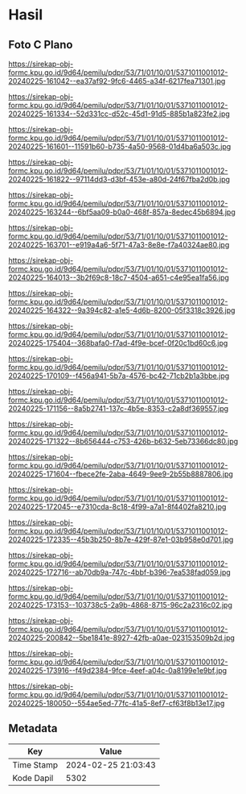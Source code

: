 # Hasil

## Foto C Plano

https://sirekap-obj-formc.kpu.go.id/9d64/pemilu/pdpr/53/71/01/10/01/5371011001012-20240225-161042--ea37af92-9fc6-4465-a34f-6217fea71301.jpg

https://sirekap-obj-formc.kpu.go.id/9d64/pemilu/pdpr/53/71/01/10/01/5371011001012-20240225-161334--52d331cc-d52c-45d1-91d5-885b1a823fe2.jpg

https://sirekap-obj-formc.kpu.go.id/9d64/pemilu/pdpr/53/71/01/10/01/5371011001012-20240225-161601--11591b60-b735-4a50-9568-01d4ba6a503c.jpg

https://sirekap-obj-formc.kpu.go.id/9d64/pemilu/pdpr/53/71/01/10/01/5371011001012-20240225-161822--97114dd3-d3bf-453e-a80d-24f67fba2d0b.jpg

https://sirekap-obj-formc.kpu.go.id/9d64/pemilu/pdpr/53/71/01/10/01/5371011001012-20240225-163244--6bf5aa09-b0a0-468f-857a-8edec45b6894.jpg

https://sirekap-obj-formc.kpu.go.id/9d64/pemilu/pdpr/53/71/01/10/01/5371011001012-20240225-163701--e919a4a6-5f71-47a3-8e8e-f7a40324ae80.jpg

https://sirekap-obj-formc.kpu.go.id/9d64/pemilu/pdpr/53/71/01/10/01/5371011001012-20240225-164013--3b2f69c8-18c7-4504-a651-c4e95ea1fa56.jpg

https://sirekap-obj-formc.kpu.go.id/9d64/pemilu/pdpr/53/71/01/10/01/5371011001012-20240225-164322--9a394c82-a1e5-4d6b-8200-05f3318c3926.jpg

https://sirekap-obj-formc.kpu.go.id/9d64/pemilu/pdpr/53/71/01/10/01/5371011001012-20240225-175404--368bafa0-f7ad-4f9e-bcef-0f20c1bd60c6.jpg

https://sirekap-obj-formc.kpu.go.id/9d64/pemilu/pdpr/53/71/01/10/01/5371011001012-20240225-170109--f456a941-5b7a-4576-bc42-71cb2b1a3bbe.jpg

https://sirekap-obj-formc.kpu.go.id/9d64/pemilu/pdpr/53/71/01/10/01/5371011001012-20240225-171156--8a5b2741-137c-4b5e-8353-c2a8df369557.jpg

https://sirekap-obj-formc.kpu.go.id/9d64/pemilu/pdpr/53/71/01/10/01/5371011001012-20240225-171322--8b656444-c753-426b-b632-5eb73366dc80.jpg

https://sirekap-obj-formc.kpu.go.id/9d64/pemilu/pdpr/53/71/01/10/01/5371011001012-20240225-171604--fbece2fe-2aba-4649-9ee9-2b55b8887806.jpg

https://sirekap-obj-formc.kpu.go.id/9d64/pemilu/pdpr/53/71/01/10/01/5371011001012-20240225-172045--e7310cda-8c18-4f99-a7a1-8f4402fa8210.jpg

https://sirekap-obj-formc.kpu.go.id/9d64/pemilu/pdpr/53/71/01/10/01/5371011001012-20240225-172335--45b3b250-8b7e-429f-87e1-03b958e0d701.jpg

https://sirekap-obj-formc.kpu.go.id/9d64/pemilu/pdpr/53/71/01/10/01/5371011001012-20240225-172716--ab70db9a-747c-4bbf-b396-7ea538fad059.jpg

https://sirekap-obj-formc.kpu.go.id/9d64/pemilu/pdpr/53/71/01/10/01/5371011001012-20240225-173153--103738c5-2a9b-4868-8715-96c2a2316c02.jpg

https://sirekap-obj-formc.kpu.go.id/9d64/pemilu/pdpr/53/71/01/10/01/5371011001012-20240225-200842--5be1841e-8927-42fb-a0ae-023153509b2d.jpg

https://sirekap-obj-formc.kpu.go.id/9d64/pemilu/pdpr/53/71/01/10/01/5371011001012-20240225-173916--f49d2384-9fce-4eef-a04c-0a8199e1e9bf.jpg

https://sirekap-obj-formc.kpu.go.id/9d64/pemilu/pdpr/53/71/01/10/01/5371011001012-20240225-180050--554ae5ed-77fc-41a5-8ef7-cf63f8b13e17.jpg


## Metadata

| Key        | Value               |
| ---------- | ------------------- |
| Time Stamp | 2024-02-25 21:03:43 |
| Kode Dapil | 5302                |



